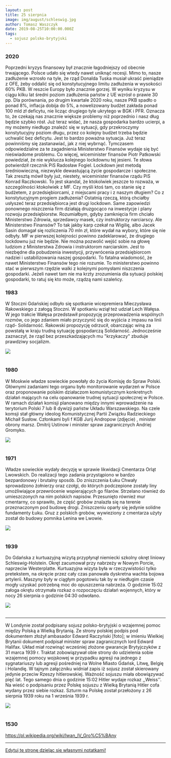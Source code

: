 ```yaml
---
layout: post
title: 25 sierpnia
image: img/august/schleswig.jpg
author: Tomasz Waszczyk
date: 2019-08-25T10:00:00.000Z
tags:
  - sojusz polsko-brytyjski
---
```


### 2020

Poprzedni kryzys finansowy był znacznie łagodniejszy od obecnie trwającego. Polsce udało się wtedy nawet uniknąć recesji. Mimo to, nasze zadłużenie wzrosło na tyle, że rząd Donalda Tuska musiał ukraść pieniądze z OFE, żeby oddalić się od konstytucyjnego limitu zadłużenia w wysokości 60% PKB. W reszcie Europy było znacznie gorzej. W wyniku kryzysu w ciągu kilku lat średni poziom zadłużenia państw z UE wzrósł o prawie 30 pp. Dla porównania, po drugim kwartale 2020 roku, nasze PKB spadło o ponad 8%, inflacja dobija do 5%, a nowelizowany budżet zakłada ponad 100 mld zł deficytu, nie licząc drugiego tyle ukrytego w BGK i PFR. Oznacza to, że czekają nas znacznie większe problemy niż poprzednio i nasz dług będzie szybko rósł.
Już teraz widać, że nasza gospodarka bardzo ucierpi, a my możemy niedługo znaleźć się w sytuacji, gdy przekroczymy konstytucyjny poziom długu, przez co kolejny budżet trzeba będzie uchwalić bez deficytu. Jest to bardzo poważna sytuacja. Już teraz powinniśmy się zastanawiać, jak z niej wybrnąć. Tymczasem odpowiedzialne za te zagadnienia Ministerstwo Finansów wydaje się być nieświadome problemu. Co więcej, wiceminister finansów Piotr Patkowski powiedział, że nie wyklucza kolejnego lockdownu tej jesieni. Te słowa potwierdził rzecznik PiS Radosław Fogiel.
Lockdown jest metodą średniowieczną, niezwykle dewastującą życie gospodarcze i społeczne. Tak zresztą mówił były już, niestety, wiceminister finansów rządu PiS Konrad Raczkowski. To jest skandal, że ktokolwiek jeszcze to rozważa, w szczególności ktokolwiek z MF. Czy myśli ktoś tam, co stanie się z budżetem, z przedsiębiorcami, z miejscami pracy i z naszym długiem? Co z konstytucyjnym progiem zadłużenia? Ostatnią rzeczą, którą chciałby usłyszeć teraz przedsiębiorca jest drugi lockdown. Same zapowiedzi ponownego niszczenia firm działają druzgocąco na inwestycje i plany rozwoju przedsiębiorstw.
Rozumiałbym, gdyby zamknięcia firm chciało Ministerstwo Zdrowia, sprzedawcy masek, czy instruktorzy narciarscy. Ale Ministerstwo Finansów? To tak jakby karp czekał na Wigilię, albo Jacek Sasin domagał się rozliczenia 70 mln zł, które wydał na wybory, które się nie odbyły.
MF w pierwszej kolejności powinno zadeklarować, że drugiego lockdownu już nie będzie. Nie można pozwolić wejść sobie na głowę ludziom z Ministerstwa Zdrowia i instruktorom narciarskim. Jest to niezbędne dla pobudzenia inwestycji, przywrócenia przedsiębiorcom nadziei i ustabilizowania naszej gospodarki. To fatalna wiadomość, że nawet Ministerstwo Finansów tego nie rozumie. To ministerstwo powinno stać w pierwszym rzędzie walki z kolejnymi pomysłami niszczenia gospodarki. Jeżeli nawet tam nie ma krzty zrozumienia dla sytuacji polskiej gospodarki, to ratuj się kto może, rządzą nami szaleńcy.

### 1983

W Stoczni Gdańskiej odbyło się spotkanie wicepremiera Mieczysława Rakowskiego z załogą Stoczni. W spotkaniu wziął też udział Lech Wałęsa. W jego trakcie Wałęsa przedstawił propozycję przeprowadzenia wspólnych rozmów, co jego zdaniem miało przyczynić się do wyjścia z impasu na linii rząd- Solidarność. Rakowski propozycję odrzucił, obarczając winą za powstałą w kraju trudną sytuację gospodarczą Solidarność. Jednocześnie zaznaczył, że rząd bez przeszkadzających mu "krzykaczy" zbuduje prawdziwy socjalizm.

<img src="./img/august/rakowski.jpg"><br><br>

### 1980

W Moskwie władze sowieckie powołały do życia Komisję do Spraw Polski. Głównymi zadaniami tego organu było monitorowanie wydarzeń w Polsce oraz proponowanie polskim działaczom komunistycznym konkretnych działań mających na celu opanowanie trudnej sytuacji społecznej w Polsce. W ramach działań komisji planowano między innymi wprowadzenie na terytorium Polski 7 lub 8 dywizji państw Układu Warszawskiego.
Na czele komsji stał główny ideolog Komunistycznej Partii Związku Radzieckiego Michaił Susłow. Członkami byli f KGB Jurij Andropow (zdjęcie) , minister obrony marsz. Dmitrij Ustinow i minister spraw zagranicznych Andriej Gromyko.

<img src="./img/august/komisja.jpg"><br><br>

### 1971

Władze sowieckie wydały decyzję w sprawie likwidacji Cmentarza Orląt Lwowskich. 
Do realizacji tego zadania przystąpiono w bardzo bezpardonowy i brutalny sposób. Do zniszczenia Łuku Chwały sprowadzono żołnierzy oraz czołgi, do których podczepione zostały liny umożliwiające przewrócenie wspierających go filarów. Strzelano również do umieszczonych na nim polskich napisów. Przesunięto również mur cmentarny, co sprawiło, że część grobów znalazła się na terenie przeznaczonym pod budowę drogi. Zniszczeniu oparły się jedynie solidne fundamenty Łuku. Gruz z polskich grobów, wywieziony z cmentarza użyty został do budowy pomnika Lenina we Lwowie. 

<img src="./img/august/likwidacja.jpg"><br><br>

### 1939

Do Gdańska z kurtuazyjną wizytą przypłynął niemiecki szkolny okręt liniowy Schleswig-Holstein. Okręt zacumował przy nabrzeży w Nowym Porcie, naprzeciw Westerplatte.  Kurtuazyjna wizyta była w rzeczywistości tylko pretekstem, na okręcie przez cały czas panowała dyskretna wachta bojowa artylerii.  Maszyny były w ciągłym pogotowiu tak by w niedługim czasie mogły uzyskać potrzebną moc do opuszczenia nabrzeża.  O godzinie 15:02 załoga okrętu otrzymała rozkaz o rozpoczęciu działań wojennych, który w nocy 26 sierpnia o godzinie 04:30 odwołano.

<img src="./img/august/schleswig.jpg"><br><br>

---

W Londynie został podpisany sojusz polsko-brytyjski o wzajemnej pomoc między Polską a Wielką Brytanią. Ze strony polskiej podpis pod dokumentem złożył ambasador Edward Raczyński [foto]; w imieniu Wielkiej Brytanii dokument podpisał minister spraw zagranicznych lord Edward Halifax. Układ miał rozwinąć wcześniej złożone gwarancje Brytyjczyków z 31 marca 1939 r. Traktat zobowiązywał obie strony do udzielenia sobie wzajemnej pomocy wojskowej w przypadku agresji na jednego z sygnatariuszy lub agresji pośredniej na Wolne Miasto Gdańsk, Litwę, Belgię i Holandię. W tajnym załączniku widniał zapis iż sojusz został skierowany jedynie przeciw Rzeszy hitlerowskiej. Ważność sojuszu miała obowiązywać pięć lat.
Tego samego dnia o godzinie 15:02 Hitler wydaje rozkaz ,,Weiss''. Na wieść o podpisaniu przez Polskę sojuszu z Wielką Brytanią Hitler cofa wydany przez siebie rozkaz. Szturm na Polskę został przełożony z 26 sierpnia 1939 roku na 1 września 1939 r.

<img src="./img/august/raczynski.jpg"><br><br>

### 1530

https://pl.wikipedia.org/wiki/Iwan_IV_Gro%C5%BAny

---

<a href="https://github.com/TomaszWaszczyk/historia.waszczyk.com/edit/master/src/content/august-25.md" target="_blank">Edytuj tę stronę dzieląc się własnymi notatkami!</a>
